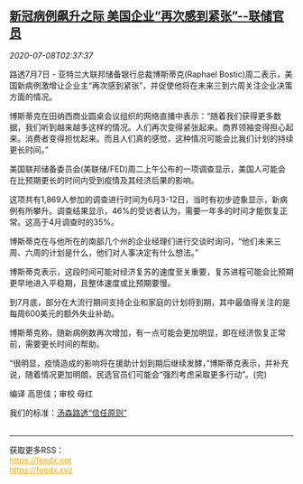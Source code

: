 <!--1594176941000-->
[新冠病例飙升之际 美国企业“再次感到紧张”--联储官员](https://cn.reuters.com/article/usa-business-nervous-0707-tues-idCNKBS2490AA)
------

<div><i>2020-07-08T02:37:37</i></div><div class="StandardArticleBody_body"><p>路透7月7日 - 亚特兰大联邦储备银行总裁博斯蒂克(Raphael Bostic)周二表示，美国新病例激增让企业主“再次感到紧张”，并促使他将在未来三到六周关注企业决策方面的情况。 </p><p>博斯蒂克在田纳西商业圆桌会议组织的网络直播中表示：“随着我们获得更多数据，我们听到越来越多这样的情况。人们再次变得紧张起来。商界领袖变得担心起来。消费者变得担忧起来。而且人们真的感觉，这种情况可能会比我们计划的持续更长时间。” </p><p>美国联邦储备委员会(美联储/FED)周二上午公布的一项调查显示，美国人可能会在比预期更长的时间内受到疫情及其经济后果的影响。 </p><p>这项共有1,869人参加的调查进行时间为6月3-12日，当时有初步迹象显示，新病例有所攀升。调查结果显示，46%的受访者认为，需要一年多的时间才能恢复正常。这高于4月调查时的35%。 </p><p>博斯蒂克在与他所在的南部几个州的企业经理们进行交谈时询问，“他们未来三周、六周的计划是什么，他们对人事决定有什么想法。” </p><p>博斯蒂克表示，这段时间可能对经济复苏的速度至关重要，复苏进程可能会比预期更早地进入平稳期，且整体速度或比预期要慢。 </p><p>到7月底，部分在大流行期间支持企业和家庭的计划将到期，其中最值得关注的是每周600美元的额外失业补助。 </p><p>博斯蒂克称，随新病例数再次增加，有一点可能会更加明显，即在经济恢复正常前，需要更长时间的帮助。 </p><p>“很明显，疫情造成的影响将在援助计划到期后继续发酵，”博斯蒂克表示，并补充说，随着情况更加明朗，民选官员们可能会“强烈考虑采取更多行动”。(完) </p><div class="Attribution_container"><div class="Attribution_attribution"><p class="Attribution_content">编译 高思佳；审校 母红 </p></div></div><div class="StandardArticleBody_trustBadgeContainer"><span class="StandardArticleBody_trustBadgeTitle">我们的标准：</span><span class="trustBadgeUrl"><a href="https://www.thomsonreuters.cn/content/dam/openweb/documents/pdf/china/brochures/about-us-1.pdf">汤森路透“信任原则”</a></span></div></div><br><hr><div>获取更多RSS：<br><a href="https://feedx.net" style="color:orange" target="_blank">https://feedx.net</a> <br><a href="https://feedx.xyz" style="color:orange" target="_blank">https://feedx.xyz</a><br></div>
